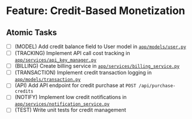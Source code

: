 # Feature: Credit-Based Monetization

## Atomic Tasks
- [ ] (MODEL) Add credit balance field to User model in [`app/models/user.py`](ai_dev_bot_platform/app/models/user.py)
- [ ] (TRACKING) Implement API call cost tracking in [`app/services/api_key_manager.py`](ai_dev_bot_platform/app/services/api_key_manager.py)
- [ ] (BILLING) Create billing service in [`app/services/billing_service.py`](ai_dev_bot_platform/app/services/billing_service.py)
- [ ] (TRANSACTION) Implement credit transaction logging in [`app/models/transaction.py`](ai_dev_bot_platform/app/models/transaction.py)
- [ ] (API) Add API endpoint for credit purchase at `POST /api/purchase-credits`
- [ ] (NOTIFY) Implement low credit notifications in [`app/services/notification_service.py`](ai_dev_bot_platform/app/services/notification_service.py)
- [ ] (TEST) Write unit tests for credit management